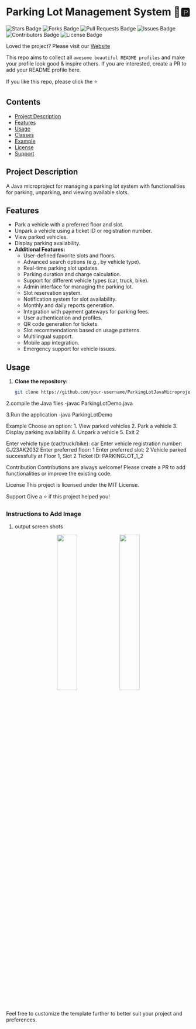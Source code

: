 # Parking Lot Management System 🚗🅿️

![Stars Badge](https://img.shields.io/github/stars/your-username/ParkingLotJavaMicroproject?style=flat-square)
![Forks Badge](https://img.shields.io/github/forks/your-username/ParkingLotJavaMicroproject?style=flat-square)
![Pull Requests Badge](https://img.shields.io/github/issues-pr/your-username/ParkingLotJavaMicroproject?style=flat-square)
![Issues Badge](https://img.shields.io/github/issues/your-username/ParkingLotJavaMicroproject?style=flat-square)
![Contributors Badge](https://img.shields.io/github/contributors/your-username/ParkingLotJavaMicroproject?style=flat-square)
![License Badge](https://img.shields.io/github/license/your-username/ParkingLotJavaMicroproject?style=flat-square)

Loved the project? Please visit our [Website](https://awesome-github-readme-profile.netlify.app)

This repo aims to collect all `awesome beautiful README profiles` and make your profile look good & inspire others.
If you are interested, create a PR to add your README profile here.

If you like this repo, please click the ⭐️

## Contents
- [Project Description](#project-description)
- [Features](#features)
- [Usage](#usage)
- [Classes](#classes)
- [Example](#example)
- [License](#license)
- [Support](#support)

## Project Description

A Java microproject for managing a parking lot system with functionalities for parking, unparking, and viewing available slots.

## Features

- Park a vehicle with a preferred floor and slot.
- Unpark a vehicle using a ticket ID or registration number.
- View parked vehicles.
- Display parking availability.
- **Additional Features:**
  - User-defined favorite slots and floors.
  - Advanced search options (e.g., by vehicle type).
  - Real-time parking slot updates.
  - Parking duration and charge calculation.
  - Support for different vehicle types (car, truck, bike).
  - Admin interface for managing the parking lot.
  - Slot reservation system.
  - Notification system for slot availability.
  - Monthly and daily reports generation.
  - Integration with payment gateways for parking fees.
  - User authentication and profiles.
  - QR code generation for tickets.
  - Slot recommendations based on usage patterns.
  - Multilingual support.
  - Mobile app integration.
  - Emergency support for vehicle issues.

## Usage

1. **Clone the repository:**
   ```sh
   git clone https://github.com/your-username/ParkingLotJavaMicroproject.git
   
2.compile the Java files
   -javac ParkingLotDemo.java
  
3.Run the application
   -java ParkingLotDemo

  Example
      Choose an option:
      1. View parked vehicles
      2. Park a vehicle
      3. Display parking availability
      4. Unpark a vehicle
      5. Exit
      2

  Enter vehicle type (car/truck/bike):
    car
    Enter vehicle registration number:
    GJ23AK2032
    Enter preferred floor:
    1
    Enter preferred slot:
    2
    Vehicle parked successfully at Floor 1, Slot 2
    Ticket ID: PARKINGLOT_1_2

Contribution
Contributions are always welcome! Please create a PR to add functionalities or improve the existing code.

License
This project is licensed under the MIT License.

Support
Give a ⭐️ if this project helped you!

### Instructions to Add Image
1. output screen shots
<p align="center" width="100%">
    <img width="33%" src="![image](https://github.com/Parthchauh/ParkingLotInJava/assets/136223855/affa7824-ac0e-455f-ada2-deee92df31c9)">
    <img width="33%" src="![image](https://github.com/Parthchauh/ParkingLotInJava/assets/136223855/cca7823c-d81b-4c41-bdb7-2d5acb7a2728)
">
</p>

Feel free to customize the template further to better suit your project and preferences.
